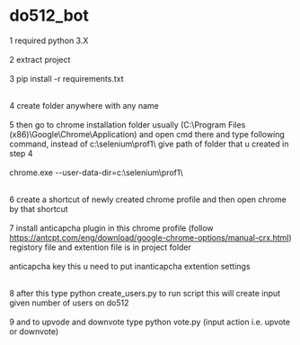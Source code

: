 # do512_bot

1 required python 3.X<br><br>
2 extract project<br><br>
3 pip install -r requirements.txt<br><br>

4 create folder anywhere with any name <br><br>
5 then go to chrome installation folder usually (C:\Program Files (x86)\Google\Chrome\Application) and open cmd there and type following command, instead of c:\selenium\prof1\  give path of folder that u created in step 4<br><br>
chrome.exe --user-data-dir=c:\selenium\prof1\   <br><br>

6 create a shortcut of newly created chrome profile and then open chrome by that shortcut<br><br>
7 install anticapcha plugin in this chrome profile  (follow https://antcpt.com/eng/download/google-chrome-options/manual-crx.html) registory file and extention file is in project folder <br><br>
anticapcha key this u need to put inanticapcha extention settings<br><br>

8 after this type python create_users.py to run script this will create input given number of users on do512<br><br>
9 and to upvode and downvote type python vote.py (input action i.e. upvote or downvote)<br><br>

